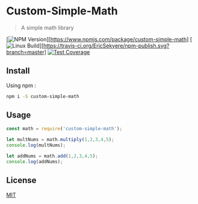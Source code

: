 # Custom-Simple-Math

> A simple math library

[![NPM Version][npm-image]][https://www.npmjs.com/package/custom-simple-math]
[![Linux Build][travis-image]][https://travis-ci.org/EricSekyere/npm-publish.svg?branch=master]
[![Test Coverage][coveralls-image]][coveralls-url]

## Install
Using npm :
```bash
npm i -S custom-simple-math
```

## Usage

```javascript
const math = require('custom-simple-math');

let multNums = math.multiply(1,2,3,4,5);
console.log(multNums);

let addNums = math.add(1,2,3,4,5);
console.log(addNums);

```

## License

[MIT](http://vjpr.mit-license.org)

[npm-image]: https://img.shields.io/npm/v/live-xxx.svg
[npm-url]: https://npmjs.org/package/live-xxx
[travis-image]: https://img.shields.io/travis/live-js/live-xxx/master.svg
[travis-url]: https://travis-ci.org/live-js/live-xxx
[coveralls-image]: https://img.shields.io/coveralls/live-js/live-xxx/master.svg
[coveralls-url]: https://coveralls.io/r/live-js/live-xxx?branch=master